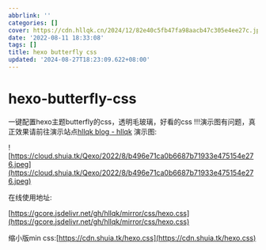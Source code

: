 ```yaml
---
abbrlink: ''
categories: []
cover: https://cdn.hllqk.cn/2024/12/82e40c5fb47fa98aacb47c305e4ee27c.jpg
date: '2022-08-11 18:33:08'
tags: []
title: hexo butterfly css
updated: '2024-08-27T18:23:09.622+08:00'
---
```

# hexo-butterfly-css

一键配置hexo主题butterfly的css，透明毛玻璃，好看的css
!!!演示图有问题，真正效果请前往演示站点[hllqk blog - hllqk](https://hllqk.netlify.app/)
演示图:

![https://cloud.shuia.tk/Qexo/2022/8/b496e71ca0b6687b71933e475154e276.jpeg](https://cloud.shuia.tk/Qexo/2022/8/b496e71ca0b6687b71933e475154e276.jpeg)

在线使用地址:

[https://gcore.jsdelivr.net/gh/hllqk/mirror/css/hexo.css](https://gcore.jsdelivr.net/gh/hllqk/mirror/css/hexo.css)

缩小版min css:[https://cdn.shuia.tk/hexo.css](https://cdn.shuia.tk/hexo.css)
